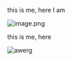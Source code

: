 this is me, here I am

![image.png](C:/Users/Ting/Documents/Elec/marker/markerElec/DataSystem/Articles/8b9bd45f-765f-4923-b23e-190e11582bf5/6a6aa8b2-41b7-46bb-896d-488189cb83a5.png)

this is me, here 

![awerg](C:/Users/Ting/Documents/Elec/marker/markerElec/DataSystem/Articles/8b9bd45f-765f-4923-b23e-190e11582bf5/f9cb7849-8812-47fa-a937-9824fad059b2.png)

